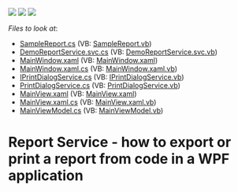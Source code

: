 <!-- default badges list -->
![](https://img.shields.io/endpoint?url=https://codecentral.devexpress.com/api/v1/VersionRange/128604612/2023.1)
[![](https://img.shields.io/badge/Open_in_DevExpress_Support_Center-FF7200?style=flat-square&logo=DevExpress&logoColor=white)](https://supportcenter.devexpress.com/ticket/details/T148944)
[![](https://img.shields.io/badge/📖_How_to_use_DevExpress_Examples-e9f6fc?style=flat-square)](https://docs.devexpress.com/GeneralInformation/403183)
<!-- default badges end -->
<!-- default file list -->
*Files to look at*:

* [SampleReport.cs](./CS/Reports/SampleReport.cs) (VB: [SampleReport.vb](./VB/Reports/SampleReport.vb))
* [DemoReportService.svc.cs](./CS/T148944.Web/DemoReportService.svc.cs) (VB: [DemoReportService.svc.vb](./VB/T148944.Web/DemoReportService.svc.vb))
* [MainWindow.xaml](./CS/T148944/MainWindow.xaml) (VB: [MainWindow.xaml](./VB/T148944/MainWindow.xaml))
* [MainWindow.xaml.cs](./CS/T148944/MainWindow.xaml.cs) (VB: [MainWindow.xaml.vb](./VB/T148944/MainWindow.xaml.vb))
* [IPrintDialogService.cs](./CS/T148944/Service/IPrintDialogService.cs) (VB: [IPrintDialogService.vb](./VB/T148944/Service/IPrintDialogService.vb))
* [PrintDialogService.cs](./CS/T148944/Service/PrintDialogService.cs) (VB: [PrintDialogService.vb](./VB/T148944/Service/PrintDialogService.vb))
* [MainView.xaml](./CS/T148944/View/MainView.xaml) (VB: [MainView.xaml](./VB/T148944/View/MainView.xaml))
* [MainView.xaml.cs](./CS/T148944/View/MainView.xaml.cs) (VB: [MainView.xaml.vb](./VB/T148944/View/MainView.xaml.vb))
* [MainViewModel.cs](./CS/T148944/ViewModel/MainViewModel.cs) (VB: [MainViewModel.vb](./VB/T148944/ViewModel/MainViewModel.vb))
<!-- default file list end -->
# Report Service - how to export or print a report from code in a WPF application

<br/>


